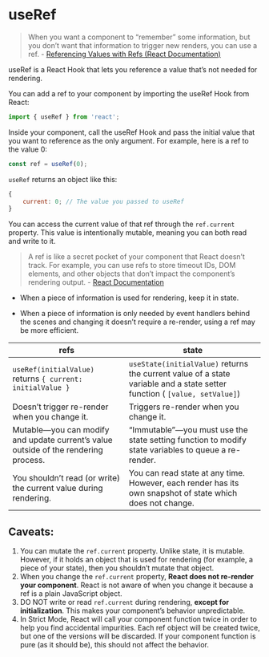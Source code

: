 # useRef

> When you want a component to “remember” some information, but you don’t want that information to trigger new renders, you can use a ref. - [Referencing Values with Refs (React Documentation)](https://react.dev/learn/referencing-values-with-refs#differences-between-refs-and-state)

useRef is a React Hook that lets you reference a value that’s not needed for rendering.

You can add a ref to your component by importing the useRef Hook from React:

```jsx
import { useRef } from 'react';
```

Inside your component, call the useRef Hook and pass the initial value that you want to reference as the only argument. For example, here is a ref to the value 0:

```jsx
const ref = useRef(0);
```

`useRef` returns an object like this:

```jsx
{
	current: 0; // The value you passed to useRef
}
```

You can access the current value of that ref through the `ref.current` property. This value is intentionally mutable, meaning you can both read and write to it.

> A ref is like a secret pocket of your component that React doesn’t track. For example, you can use refs to store timeout IDs, DOM elements, and other objects that don’t impact the component’s rendering output. - [React Documentation](https://react.dev/learn/escape-hatches#referencing-values-with-refs)

- When a piece of information is used for rendering, keep it in state.

- When a piece of information is only needed by event handlers behind the scenes and changing it doesn’t require a re-render, using a ref may be more efficient.

| refs                                                                                | state                                                                                                                     |
| ----------------------------------------------------------------------------------- | ------------------------------------------------------------------------------------------------------------------------- |
| `useRef(initialValue)` returns `{ current: initialValue }`                          | `useState(initialValue)` returns the current value of a state variable and a state setter function ( `[value, setValue]`) |
| Doesn’t trigger re-render when you change it.                                       | Triggers re-render when you change it.                                                                                    |
| Mutable—you can modify and update current’s value outside of the rendering process. | “Immutable”—you must use the state setting function to modify state variables to queue a re-render.                       |
| You shouldn’t read (or write) the current value during rendering.                   | You can read state at any time. However, each render has its own snapshot of state which does not change.                 |

## Caveats:

1. You can mutate the `ref.current` property. Unlike state, it is mutable. However, if it holds an object that is used for rendering (for example, a piece of your state), then you shouldn’t mutate that object.
   <br/>
2. When you change the `ref.current` property, **React does not re-render your component**. React is not aware of when you change it because a ref is a plain JavaScript object.
   <br/>
3. DO NOT write or read `ref.current` during rendering, **except for initialization**. This makes your component’s behavior unpredictable.
   <br/>
4. In Strict Mode, React will call your component function twice in order to help you find accidental impurities. Each ref object will be created twice, but one of the versions will be discarded. If your component function is pure (as it should be), this should not affect the behavior.


